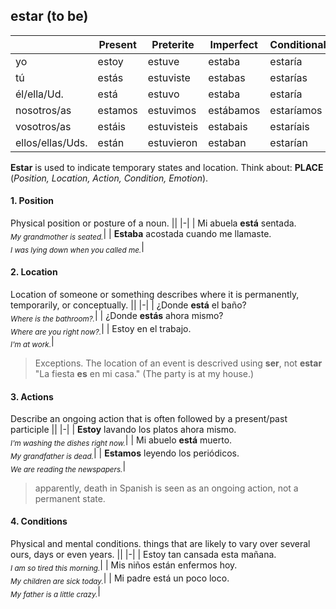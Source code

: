 ## estar (to be)

| | Present | Preterite | Imperfect | Conditional | Future |
|-|-|-|-|-|-|
|yo|estoy|estuve|estaba|estaría|estaré|
|tú|estás|estuviste|estabas|estarías|estarás|
|él/ella/Ud.|está|estuvo|estaba|estaría|estará|
|nosotros/as|estamos|estuvimos|estábamos|estaríamos|estaremos|
|vosotros/as|estáis|estuvisteis|estabais|estaríais|estaréis|
|ellos/ellas/Uds.|están|estuvieron|estaban|estarían|estarán|

**Estar** is used to indicate temporary states and location. Think about: **PLACE** (*Position, Location, Action, Condition, Emotion*).

#### 1. Position
Physical position or posture of a noun.
||
|-|
| Mi abuela **está** sentada.<br><sub>*My grandmother is seated.*</sub>|
| **Estaba** acostada cuando me llamaste.<br><sub>*I was lying down when you called me.*</sub>|

#### 2. Location
Location of someone or something describes where it is permanently, temporarily, or conceptually.
||
|-|
| ¿Donde **está** el baño?<br><sub>*Where is the bathroom?.*</sub>|
| ¿Donde **estás** ahora mismo?<br><sub>*Where are you right now?.*</sub>|
| Estoy en el trabajo.<br><sub>*I'm at work.*</sub>|

> Exceptions. The location of an event is descrived using **ser**, not **estar**<br>
"La fiesta **es** en mi casa." (The party is at my house.)


#### 3. Actions
Describe an ongoing action that is often followed by a present/past participle
||
|-|
| **Estoy** lavando los platos ahora mismo.<br><sub>*I'm washing the dishes right now.*</sub>|
| Mi abuelo **está** muerto.<br><sub>*My grandfather is dead.*</sub>|
| **Estamos** leyendo los periódicos.<br><sub>*We are reading the newspapers.*</sub>|

> apparently, death in Spanish is seen as an ongoing action, not a permanent state.

#### 4. Conditions
Physical and mental conditions. things that are likely to vary over several ours, days or even years.
||
|-|
| Estoy tan cansada esta mañana.<br><sub>*I am so tired this morning.*</sub>|
| Mis niños están enfermos hoy.<br><sub>*My children are sick today.*</sub>|
| Mi padre está un poco loco.<br><sub>*My father is a little crazy.*</sub>|
